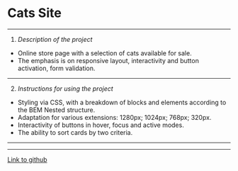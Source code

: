# Cats Site

------
1. *Description of the project*
* Online store page with a selection of cats available for sale.
* The emphasis is on responsive layout, interactivity and button activation, form validation.
------
2. *Instructions for using the project*
* Styling via CSS, with a breakdown of blocks and elements according to the BEM Nested structure.
* Adaptation for various extensions: 1280px; 1024px; 768px; 320px.
* Interactivity of buttons in hover, focus and active modes.
* The ability to sort cards by two criteria.
------

------
 [Link to github](https://michelle-jdia.github.io/cats-site/)